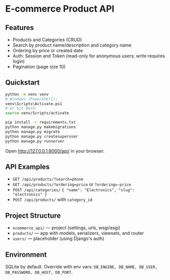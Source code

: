 # E-commerce Product API

## Features

- Products and Categories (CRUD)
- Search by product name/description and category name
- Ordering by price or created date
- Auth: Session and Token (read-only for anonymous users; write requires login)
- Pagination (page size 10)

## Quickstart

```bash
python -m venv venv
# Windows (PowerShell):
venv\Scripts\Activate.ps1
# or Git Bash:
source venv/Scripts/activate

pip install -r requirements.txt
python manage.py makemigrations
python manage.py migrate
python manage.py createsuperuser
python manage.py runserver
```

Open http://127.0.0.1:8000/api/ in your browser.

## API Examples

- `GET /api/products/?search=phone`
- `GET /api/products/?ordering=price` or `?ordering=-price`
- `POST /api/categories/` `{ "name": "Electronics", "slug": "electronics" }`
- `POST /api/products/` with `category_id`

## Project Structure

- `ecommerce_api/` — project (settings, urls, wsgi/asgi)
- `products/` — app with models, serializers, viewsets, and router
- `users/` — placeholder (using Django's auth)

## Environment

SQLite by default. Override with env vars: `DB_ENGINE, DB_NAME, DB_USER, DB_PASSWORD, DB_HOST, DB_PORT`.
